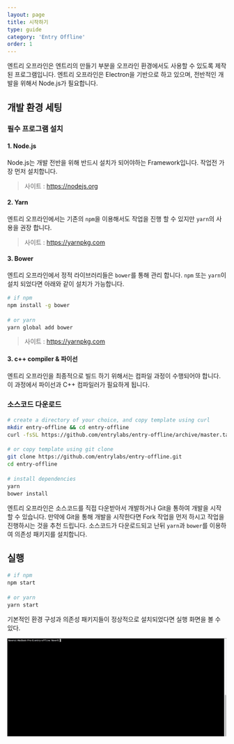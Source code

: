 ```yaml
---
layout: page
title: 시작하기
type: guide
category: 'Entry Offline'
order: 1
---
```


엔트리 오프라인은 엔트리의 만들기 부분을 오프라인 환경에서도 사용할 수 있도록 제작된 프로그램입니다. 엔트리 오프라인은 Electron을 기반으로 하고 있으며, 전반적인 개발을 위해서 Node.js가 필요합니다.

## 개발 환경 세팅

### 필수 프로그램 설치
#### 1. Node.js
Node.js는 개발 전반을 위해 반드시 설치가 되어야하는 Framework입니다. 작업전 가장 먼저 설치합니다.

> 사이트 : https://nodejs.org

#### 2. Yarn
엔트리 오프라인에서는 기존의 `npm`을 이용해서도 작업을 진행 할 수 있지만 `yarn`의 사용을 권장 합니다.
> 사이트 : https://yarnpkg.com

#### 3. Bower
엔트리 오프라인에서 정적 라이브러리들은 `bower`를 통해 관리 합니다. `npm` 또는 `yarn`이 설치 되었다면 아래와 같이 설치가 가능합니다.

```bash
# if npm
npm install -g bower

# or yarn
yarn global add bower
```

> 사이트 : https://yarnpkg.com

#### 3. c++ compiler & 파이선
엔트리 오프라인을 최종적으로 빌드 하기 위해서는 컴파일 과정이 수행되어야 합니다. 이 과정에서 파이선과 C++ 컴파일러가 필요하게 됩니다.

### 소스코드 다운로드
```bash
# create a directory of your choice, and copy template using curl
mkdir entry-offline && cd entry-offline
curl -fsSL https://github.com/entrylabs/entry-offline/archive/master.tar.gz | tar -xz --strip-components 1

# or copy template using git clone
git clone https://github.com/entrylabs/entry-offline.git
cd entry-offline

# install dependencies
yarn
bower install
```

엔트리 오프라인은 소스코드를 직접 다운받아서 개발하거나 Git을 통하여 개발을 시작할 수 있습니다. 
만약에 Git을 통해 개발을 시작한다면 Fork 작업을 먼저 하시고 작업을 진행하시는 것을 추천 드립니다.
소스코드가 다운로드되고 난뒤 `yarn`과 `bower`를 이용하여 의존성 패키지를 설치합니다.

## 실행
```bash
# if npm
npm start

# or yarn
yarn start
```
기본적인 환경 구성과 의존성 패키지들이 정상적으로 설치되었다면 실행 화면을 볼 수 있다.

![실행화면](../../images/entry_offline/2017-12-21_18_19_51.gif)  